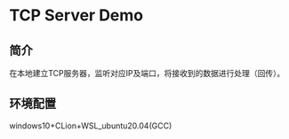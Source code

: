 # TCP Server Demo

## 简介

在本地建立TCP服务器，监听对应IP及端口，将接收到的数据进行处理（回传）。

## 环境配置

windows10+CLion+WSL_ubuntu20.04(GCC)